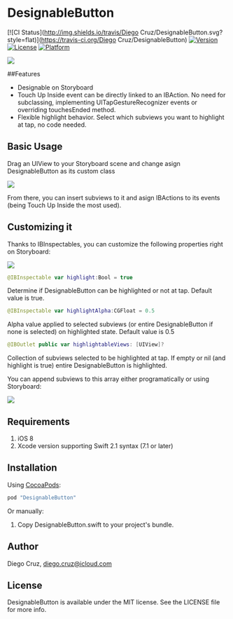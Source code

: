 # DesignableButton

[![CI Status](http://img.shields.io/travis/Diego Cruz/DesignableButton.svg?style=flat)](https://travis-ci.org/Diego Cruz/DesignableButton)
[![Version](https://img.shields.io/cocoapods/v/DesignableButton.svg?style=flat)](http://cocoapods.org/pods/DesignableButton)
[![License](https://img.shields.io/cocoapods/l/DesignableButton.svg?style=flat)](http://cocoapods.org/pods/DesignableButton)
[![Platform](https://img.shields.io/cocoapods/p/DesignableButton.svg?style=flat)](http://cocoapods.org/pods/DesignableButton)

![]({{site.baseurl}}/Pod/Assets/Intro.gif)

##Features

- Designable on Storyboard
- Touch Up Inside event can be directly linked to an IBAction. No need for subclassing, implementing UITapGestureRecognizer events or overriding touchesEnded method.
- Flexible highlight behavior. Select which subviews you want to highlight at tap, no code needed.

## Basic Usage

Drag an UIView to your Storyboard scene and change asign DesignableButton as its custom class

![]({{site.baseurl}}/Pod/Assets/CustomClass.png)

From there, you can insert subviews to it and asign IBActions to its events (being Touch Up Inside the most used).

## Customizing it

Thanks to IBInspectables, you can customize the following properties right on Storyboard:

![]({{site.baseurl}}/Pod/Assets/IBInspectables.png)

```swift
@IBInspectable var highlight:Bool = true
```

Determine if DesignableButton can be highlighted or not at tap. Default value is true.

```swift
@IBInspectable var highlightAlpha:CGFloat = 0.5
```

Alpha value applied to selected subviews (or entire DesignableButton if none is selected) on highlighted state. Default value is 0.5

```swift
@IBOutlet public var highlightableViews: [UIView]?
```

Collection of subviews selected to be highlighted at tap. If empty or nil (and highlight is true) entire DesignableButton is highlighted.

You can append subviews to this array either programatically or using Storyboard:

![]({{site.baseurl}}/Pod/Assets/IBOutlets.png)

## Requirements

1. iOS 8
2. Xcode version supporting Swift 2.1 syntax (7.1 or later)

## Installation

Using [CocoaPods](http://cocoapods.org/):

```ruby
pod "DesignableButton"
```

Or manually:

1. Copy DesignableButton.swift to your project's bundle.

## Author

Diego Cruz, diego.cruz@icloud.com

## License

DesignableButton is available under the MIT license. See the LICENSE file for more info.
